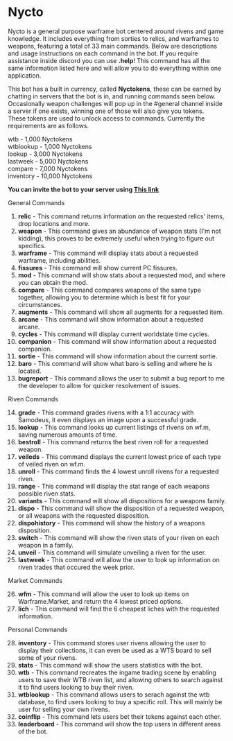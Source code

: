 # Nycto

Nycto is a general purpose warframe bot centered around rivens and game knowledge. It includes everything from sorties to relics, and warframes to weapons, featuring a total of 33 main commands. Below are descriptions and usage instructions on each command in the bot. If you require assistance inside discord you can use **.help**! This command has all the same information listed here and will allow you to do everything within one application.

This bot has a built in currency, called **Nyctokens**, these can be earned by chatting in servers that the bot is in, and running commands seen below. Occasionally weapon challenges will pop up in the #general channel inside a server if one exists, winning one of those will also give you tokens.   
These tokens are used to unlock access to commands. Currently the requirements are as follows.

wtb - 1,000 Nyctokens    
wtblookup - 1,000 Nyctokens    
lookup - 3,000 Nyctokens   
lastweek - 5,000 Nyctokens    
compare - 7,000 Nyctokens   
inventory - 10,000 Nyctokens    

**You can invite the bot to your server using [This link](https://discord.com/api/oauth2/authorize?client_id=1015703025005895691&permissions=388160&scope=bot)**


General Commands

1. **relic** - This command returns information on the requested relics' items, drop locations and more.
2. **weapon** - This command gives an abundance of weapon stats (I'm not kidding), this proves to be extremely useful when trying to figure out specifics.
3. **warframe** - This command will display stats about a requested warframe, including abilities.
4. **fissures** - This command will show current PC fissures.
5. **mod** - This command will show stats about a requested mod, and where you can obtain the mod.
6. **compare** - This command compares weapons of the same type together, allowing you to determine which is best fit for your circumstances.
7. **augments** - This command will show all augments for a requested item.
8. **arcane** - This command will show information about a requested arcane.
9. **cycles** - This command will display current worldstate time cycles.
10. **companion** - This command will show information about a requested companion.
11. **sortie** - This command will show information about the current sortie.
12. **baro** - This command will show what baro is selling and where he is located.
13. **bugreport** - This command allows the user to submit a bug report to me the developer to allow for quicker resolvement of issues.

Riven Commands

14. **grade** - This command grades rivens with a 1:1 accuracy with Samodeus, it even displays an image upon a successful grade.
15. **lookup** - This command looks up current listings of rivens on wf.m, saving numerous amounts of time.
16. **bestroll** - This command returns the best riven roll for a requested weapon.
17. **veileds** - This command displays the current lowest price of each type of veiled riven on wf.m.
18. **unroll** - This command finds the 4 lowest unroll rivens for a requested riven.
19. **range** - This command will display the stat range of each weapons possible riven stats.
20. **variants** - This command will show all dispositions for a weapons family.
21. **dispo** - This command will show the disposition of a requested weapon, or all weapons with the requested disposition.
22. **dispohistory** - This command will show the history of a weapons disposition.
23. **switch** - This command will show the riven stats of your riven on each weapon in a family.
24. **unveil** - This command will simulate unveiling a riven for the user.
25. **lastweek** - This command will allow the user to look up information on riven trades that occured the week prior.

Market Commands

26. **wfm** - This command will allow the user to look up items on Warframe.Market, and return the 4 lowest priced options.
27. **lich** - This command will find the 6 cheapest liches with the requested information.

Personal Commands

28. **inventory** - This command stores user rivens allowing the user to display their collections, it can even be used as a WTS board to sell some of your rivens.
29. **stats** - This command will show the users statistics with the bot.
30. **wtb** - This command recreates the ingame trading scene by enabling users to save their WTB riven list, and allowing others to search against it to find users looking to buy their riven.
31. **wtblookup** - This command allows users to serach against the wtb database, to find users looking to buy a specific roll. This will mainly be user for selling your own rivens.
32. **coinflip** - This command lets users bet their tokens against each other.
33. **leaderboard** - This command will show the top users in different areas of the bot.
